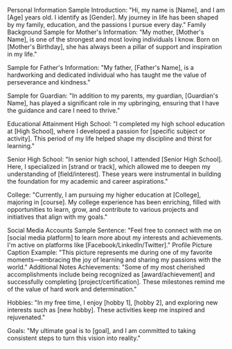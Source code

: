 Personal Information
Sample Introduction:
"Hi, my name is [Name], and I am [Age] years old. I identify as [Gender]. My journey in life has been shaped by my family, education, and the passions I pursue every day."
Family Background
Sample for Mother's Information:
"My mother, [Mother's Name], is one of the strongest and most loving individuals I know. Born on [Mother's Birthday], she has always been a pillar of support and inspiration in my life."

Sample for Father's Information:
"My father, [Father's Name], is a hardworking and dedicated individual who has taught me the value of perseverance and kindness."

Sample for Guardian:
"In addition to my parents, my guardian, [Guardian's Name], has played a significant role in my upbringing, ensuring that I have the guidance and care I need to thrive."

Educational Attainment
High School:
"I completed my high school education at [High School], where I developed a passion for [specific subject or activity]. This period of my life helped shape my discipline and thirst for learning."

Senior High School:
"In senior high school, I attended [Senior High School]. Here, I specialized in [strand or track], which allowed me to deepen my understanding of [field/interest]. These years were instrumental in building the foundation for my academic and career aspirations."

College:
"Currently, I am pursuing my higher education at [College], majoring in [course]. My college experience has been enriching, filled with opportunities to learn, grow, and contribute to various projects and initiatives that align with my goals."

Social Media Accounts
Sample Sentence:
"Feel free to connect with me on [social media platform] to learn more about my interests and achievements. I'm active on platforms like [Facebook/LinkedIn/Twitter]."
Profile Picture
Caption Example:
"This picture represents me during one of my favorite moments—embracing the joy of learning and sharing my passions with the world."
Additional Notes
Achievements:
"Some of my most cherished accomplishments include being recognized as [award/achievement] and successfully completing [project/certification]. These milestones remind me of the value of hard work and determination."

Hobbies:
"In my free time, I enjoy [hobby 1], [hobby 2], and exploring new interests such as [new hobby]. These activities keep me inspired and rejuvenated."

Goals:
"My ultimate goal is to [goal], and I am committed to taking consistent steps to turn this vision into reality."

